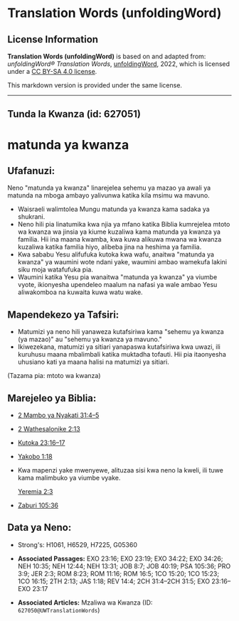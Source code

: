 # Translation Words (unfoldingWord)

## License Information

**Translation Words (unfoldingWord)** is based on and adapted from: _unfoldingWord® Translation Words_, [unfoldingWord](https://unfoldingword.org/utw), 2022, which is licensed under a [CC BY-SA 4.0 license](https://creativecommons.org/licenses/by-sa/4.0/legalcode.en).

This markdown version is provided under the same license.



--------------------------------

## Tunda la Kwanza (id: 627051)

matunda ya kwanza
=================

Ufafanuzi:
----------

Neno "matunda ya kwanza" linarejelea sehemu ya mazao ya awali ya matunda na mboga ambayo yalivunwa katika kila msimu wa mavuno.

* Waisraeli walimtolea Mungu matunda ya kwanza kama sadaka ya shukrani.
* Neno hili pia linatumika kwa njia ya mfano katika Biblia kumrejelea mtoto wa kwanza wa jinsia ya kiume kuzaliwa kama matunda ya kwanza ya familia. Hii ina maana kwamba, kwa kuwa alikuwa mwana wa kwanza kuzaliwa katika familia hiyo, alibeba jina na heshima ya familia.
* Kwa sababu Yesu alifufuka kutoka kwa wafu, anaitwa "matunda ya kwanza" ya waumini wote ndani yake, waumini ambao wamekufa lakini siku moja watafufuka pia.
* Waumini katika Yesu pia wanaitwa "matunda ya kwanza" ya viumbe vyote, ikionyesha upendeleo maalum na nafasi ya wale ambao Yesu aliwakomboa na kuwaita kuwa watu wake.

Mapendekezo ya Tafsiri:
-----------------------

* Matumizi ya neno hili yanaweza kutafsiriwa kama "sehemu ya kwanza (ya mazao)" au "sehemu ya kwanza ya mavuno."
* Ikiwezekana, matumizi ya sitiari yanapaswa kutafsiriwa kwa uwazi, ili kuruhusu maana mbalimbali katika muktadha tofauti. Hii pia itaonyesha uhusiano kati ya maana halisi na matumizi ya sitiari.

(Tazama pia: mtoto wa kwanza)

Marejeleo ya Biblia:
--------------------

* [2 Mambo ya Nyakati 31:4–5](https://ref.ly/2Chr31:4-2Chr31:5)
* [2 Wathesalonike 2:13](https://ref.ly/2Thess2:13)
* [Kutoka 23:16–17](https://ref.ly/Exod23:16-Exod23:17)
* [Yakobo 1:18](https://ref.ly/Jas1:18)
* Kwa mapenzi yake mwenyewe, alituzaa sisi kwa neno la kweli, ili tuwe kama malimbuko ya viumbe vyake.

    [Yeremia 2:3](https://ref.ly/Jer2:3)

* [Zaburi 105:36](https://ref.ly/Ps105:36)

Data ya Neno:
-------------

* Strong's: H1061, H6529, H7225, G05360

* **Associated Passages:** EXO 23:16; EXO 23:19; EXO 34:22; EXO 34:26; NEH 10:35; NEH 12:44; NEH 13:31; JOB 8:7; JOB 40:19; PSA 105:36; PRO 3:9; JER 2:3; ROM 8:23; ROM 11:16; ROM 16:5; 1CO 15:20; 1CO 15:23; 1CO 16:15; 2TH 2:13; JAS 1:18; REV 14:4; 2CH 31:4–2CH 31:5; EXO 23:16–EXO 23:17
* **Associated Articles:** Mzaliwa wa Kwanza (ID: `627050@UWTranslationWords`)


